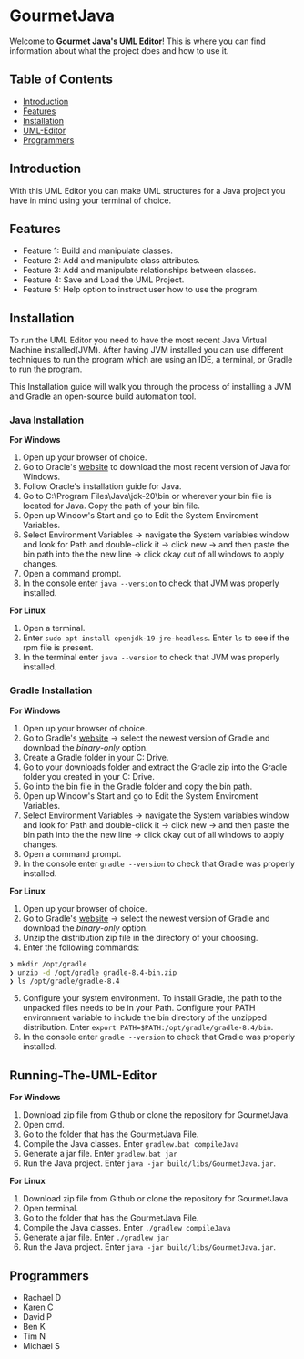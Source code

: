 # GourmetJava

Welcome to **Gourmet Java's UML Editor**! This is where you can find information about what the project does and how to use it.

## Table of Contents

- [Introduction](#introduction)
- [Features](#features)
- [Installation](#installation)
- [UML-Editor](#running-the-uml-editor)
- [Programmers](#programmers)

## Introduction

With this UML Editor you can make UML structures for a Java project you have in mind using your terminal of choice.

## Features

- Feature 1: Build and manipulate classes.
- Feature 2: Add and manipulate class attributes.
- Feature 3: Add and manipulate relationships between classes.
- Feature 4: Save and Load the UML Project.
- Feature 5: Help option to instruct user how to use the program.

## Installation

To run the UML Editor you need to have the most recent Java Virtual Machine installed(JVM). After having JVM installed you can use different techniques to run the program which are using an IDE, a terminal, or Gradle to run the program. 

This Installation guide will walk you through the process of installing a JVM and Gradle an open-source build automation tool.

### Java Installation

**For Windows**

1. Open up your browser of choice. 
2. Go to Oracle's [website](https://www.oracle.com/java/technologies/downloads/) to download the most recent version of Java for Windows.
3. Follow Oracle's installation guide for Java.
4. Go to C:\Program Files\Java\jdk-20\bin or wherever your bin file is located for Java. Copy the path of your bin file.
5. Open up Window's Start and go to Edit the System Enviroment Variables.
6. Select Environment Variables &rarr; navigate the System variables window and look for Path and double-click it &rarr; click new &rarr; and then paste the bin path into the the new line &rarr; click okay out of all windows to apply changes.
7. Open a command prompt.
8. In the console enter `java --version` to check that JVM was properly installed.

**For Linux**

1. Open a terminal.
2. Enter `sudo apt install openjdk-19-jre-headless`. Enter `ls` to see if the rpm file is present.
3. In the terminal enter `java --version` to check that JVM was properly installed.

### Gradle Installation

**For Windows**

1. Open up your browser of choice. 
2. Go to Gradle's [website](https://gradle.org/releases) &rarr; select the newest version of Gradle and download the *binary-only* option.
3. Create a Gradle folder in your C: Drive.
4. Go to your downloads folder and extract the Gradle zip into the Gradle folder you created in your C: Drive.
5. Go into the bin file in the Gradle folder and copy the bin path.
6. Open up Window's Start and go to Edit the System Enviroment Variables.
7. Select Environment Variables &rarr; navigate the System variables window and look for Path and double-click it &rarr; click new &rarr; and then paste the bin path into the the new line &rarr; click okay out of all windows to apply changes.
8. Open a command prompt.
9. In the console enter `gradle --version` to check that Gradle was properly installed.

**For Linux**

1. Open up your browser of choice. 
2. Go to Gradle's [website](https://gradle.org/releases) &rarr; select the newest version of Gradle and download the *binary-only* option.
3. Unzip the distribution zip file in the directory of your choosing.
4. Enter the following commands: 
```bash
❯ mkdir /opt/gradle
❯ unzip -d /opt/gradle gradle-8.4-bin.zip
❯ ls /opt/gradle/gradle-8.4
```
5. Configure your system environment. To install Gradle, the path to the unpacked files needs to be in your Path. Configure your PATH environment variable to include the bin directory of the unzipped distribution. Enter `export PATH=$PATH:/opt/gradle/gradle-8.4/bin`. 
6. In the console enter `gradle --version` to check that Gradle was properly installed.

## Running-The-UML-Editor

**For Windows**

1. Download zip file from Github or clone the repository for GourmetJava.
2. Open cmd.
3. Go to the folder that has the GourmetJava File.
4. Compile the Java classes. Enter `gradlew.bat compileJava`
5. Generate a jar file. Enter `gradlew.bat jar`
6. Run the Java project. Enter `java -jar build/libs/GourmetJava.jar`.

**For Linux**

1. Download zip file from Github or clone the repository for GourmetJava.
2. Open terminal.
3. Go to the folder that has the GourmetJava File.
4. Compile the Java classes. Enter `./gradlew compileJava`
5. Generate a jar file. Enter `./gradlew jar`
6. Run the Java project. Enter `java -jar build/libs/GourmetJava.jar`.

## Programmers 
- Rachael D 
- Karen C
- David P
- Ben K
- Tim N 
- Michael S